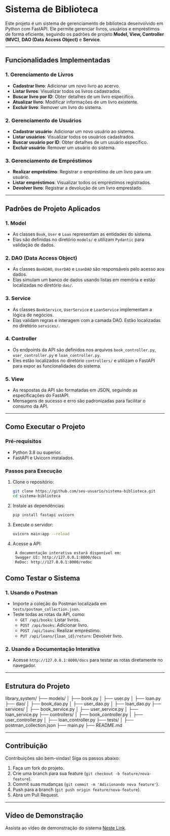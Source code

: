 # Sistema de Biblioteca

Este projeto é um sistema de gerenciamento de biblioteca desenvolvido em Python com FastAPI. Ele permite gerenciar livros, usuários e empréstimos de forma eficiente, seguindo os padrões de projeto **Model, View, Controller (MVC)**, **DAO (Data Access Object)** e **Service**.

---

## Funcionalidades Implementadas

### 1. Gerenciamento de Livros

- **Cadastrar livro**: Adicionar um novo livro ao acervo.
- **Listar livros**: Visualizar todos os livros cadastrados.
- **Buscar livro por ID**: Obter detalhes de um livro específico.
- **Atualizar livro**: Modificar informações de um livro existente.
- **Excluir livro**: Remover um livro do sistema.

### 2. Gerenciamento de Usuários

- **Cadastrar usuário**: Adicionar um novo usuário ao sistema.
- **Listar usuários**: Visualizar todos os usuários cadastrados.
- **Buscar usuário por ID**: Obter detalhes de um usuário específico.
- **Excluir usuário**: Remover um usuário do sistema.

### 3. Gerenciamento de Empréstimos

- **Realizar empréstimo**: Registrar o empréstimo de um livro para um usuário.
- **Listar empréstimos**: Visualizar todos os empréstimos registrados.
- **Devolver livro**: Registrar a devolução de um livro emprestado.

---

## Padrões de Projeto Aplicados

### 1. Model

- As classes `Book`, `User` e `Loan` representam as entidades do sistema.
- Elas são definidas no diretório `models/` e utilizam `Pydantic` para validação de dados.

### 2. DAO (Data Access Object)

- As classes `BookDAO`, `UserDAO` e `LoanDAO` são responsáveis pelo acesso aos dados.
- Elas simulam um banco de dados usando listas em memória e estão localizadas no diretório `dao/`.

### 3. Service

- As classes `BookService`, `UserService` e `LoanService` implementam a lógica de negócios.
- Elas validam regras e interagem com a camada DAO. Estão localizadas no diretório `services/`.

### 4. Controller

- Os endpoints da API são definidos nos arquivos `book_controller.py`, `user_controller.py` e `loan_controller.py`.
- Eles estão localizados no diretório `controllers/` e utilizam o FastAPI para expor as funcionalidades do sistema.

### 5. View

- As respostas da API são formatadas em JSON, seguindo as especificações do FastAPI.
- Mensagens de sucesso e erro são padronizadas para facilitar o consumo da API.

---

## Como Executar o Projeto

### Pré-requisitos

- Python 3.8 ou superior.
- FastAPI e Uvicorn instalados.

### Passos para Execução

1. Clone o repositório:
   ```bash
   git clone https://github.com/seu-usuario/sistema-biblioteca.git
   cd sistema-biblioteca
   ```
2. Instale as dependências:
   ```bash
   pip install fastapi uvicorn
   ```
3. Execute o servidor:
   ```bash
   uvicorn main:app --reload
   ```
4. Acesse a API:
   ```bash
    A documentação interativa estará disponível em:
    Swagger UI: http://127.0.0.1:8000/docs
    ReDoc: http://127.0.0.1:8000/redoc
   ```

## Como Testar o Sistema

### 1. Usando o Postman

- Importe a coleção do Postman localizada em `tests/postman_collection.json`.
- Teste todas as rotas da API, como:
  - `GET /api/books`: Listar livros.
  - `POST /api/books`: Adicionar livro.
  - `POST /api/loans`: Realizar empréstimo.
  - `PUT /api/loans/{loan_id}/return`: Devolver livro.

### 2. Usando a Documentação Interativa

- Acesse `http://127.0.0.1:8000/docs` para testar as rotas diretamente no navegador.

---

## Estrutura do Projeto

library_system/
├── models/
│ ├── book.py
│ ├── user.py
│ ├── loan.py
├── dao/
│ ├── book_dao.py
│ ├── user_dao.py
│ ├── loan_dao.py
├── services/
│ ├── book_service.py
│ ├── user_service.py
│ ├── loan_service.py
├── controllers/
│ ├── book_controller.py
│ ├── user_controller.py
│ ├── loan_controller.py
├── tests/
│ ├── postman_collection.json
├── main.py
├── README.md

---

## Contribuição

Contribuições são bem-vindas! Siga os passos abaixo:

1. Faça um fork do projeto.
2. Crie uma branch para sua feature (`git checkout -b feature/nova-feature`).
3. Commit suas mudanças (`git commit -m 'Adicionando nova feature'`).
4. Push para a branch (`git push origin feature/nova-feature`).
5. Abra um Pull Request.

---

## Vídeo de Demonstração

Assista ao vídeo de demonstração do sistema [Neste Link](https://youtu.be/Jhi5CP-UaWM?feature=shared).
